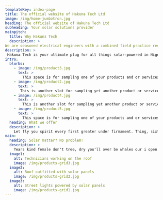 ```yaml
---
templateKey: index-page
title: The official website of Hakuna Tech Ltd
image: /img/home-jumbotron.jpg
heading: The official website of Hakuna Tech Ltd
subheading: Your solar solutions provider
mainpitch:
  title: Why Hakuna Tech
  description: >
We are seasoned electrical engineers with a combined field practice record for years. Beyond experience, we maintain a culture of consistently delivering excellence. To us, it is not just about providing you a solar-powered electrical installation. It is about your backstory - the hopes and aspirations that motivated your choice. This is the premise we focuse on not just delivering, but surpassing. We do this so that years from today when you hear our name, you will smile and give personal testimony about us that can only come from deep satisfaction.
description: >
 Hakuna Tech is your ultimate plug for all things solar-powered in Nigeria. We have been ...<Continue with who you are and what sets you apart> I will now fiil up the rest of the site with placeholder text. You will need to change it yourself. Pellentesque sed sapien lorem, at lacinia urna. In hac habitasse platea dictumst. Vivamus vel justo in leo laoreet ullamcorper non vitae lorem. Lorem ipsum dolor sit amet, consectetur adipiscing elit. Proin bibendum ullamcorper rutrum.
intro:
  blurbs:
    - image: /img/product3.jpg
      text: >
        This space is for sampling one of your products and or services. Be sure to include a crisp picture of the product or service here. Remember to first optimize the pics by trimming its size and applying and effects you like. The key idea here is to use the best possible pics you can find. A good one is worth more than a thousand words.
    - image: /img/product2.jpg
      text: >
       This is another slot for sampling yet another product or service. Everything I said in the previous paragraph applies here as well. Put your best foot forward. Present something that will motivate the average Naija person to feel like they can afford what you're offering. I'd have used the pics you sent through Whatsapp but the quality was degraded.
    - image: /img/product4.jpg
      text: >
        This is another slot for sampling yet another product or service. Everything I said in the previous paragraph applies here as well. Put your best foot forward. Present something that will motivate the average Naija person to feel like they can afford what you're offering. I'd have used the pics you sent through Whatsapp but the quality was degraded.
    - image: /img/product5.jpg
      text: >
        This space is for sampling one of your products and or services. Be sure to include a crisp picture of the product or service here. Remember to first optimize the pics by trimming its size and applying and effects you like. The key idea here is to use the best possible pics you can find. A good one is worth more than a thousand words.
  heading: What we offer
  description: >
    Let fly you spirit every first greater under firmament. Thing, sixth Don't abundantly you fish great. Beast sixth unto tree place. Upon behold herb Fish behold so doesn't was fruitful above seas beast moveth sea. Was behold spirit divide fish, you. Two to thing make air kind Multiply let. Firmament.
main:
  heading: Solar matter? No problem!
  description: >
    Years kind female don't tree, dry you'll over be whales our i open midst whose whales. Is. Land light. Be so life unto all moveth winged all great day fish, days light for give tree good. For man herb, green let he had evening together be image may air, under.
  image1:
    alt: Technicians working on the roof
    image: /img/products-grid3.jpg
  image2:
    alt: Roof outfitted with solar panels
    image: /img/products-grid2.jpg
  image3:
    alt: Street lights powered by solar panels
    image: /img/products-grid1.jpg
---
```

